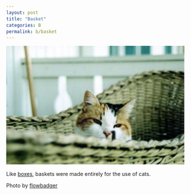 ```yaml
---
layout: post
title: "Basket"
categories: B
permalink: b/basket
---
```


<img src="/images/b/basket.jpg">

Like <a href="/b/box">boxes</a>, baskets were made entirely for the use of cats.

Photo by <a href="http://www.flickr.com/photos/flowbadger/2131485340/">flowbadger</a>